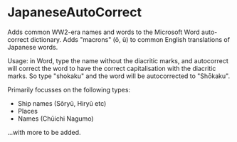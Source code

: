 # JapaneseAutoCorrect

Adds common WW2-era names and words to the Microsoft Word auto-correct dictionary. Adds "macrons" (ō, ū) to common English translations of Japanese words.

Usage: in Word, type the name without the diacritic marks, and autocorrect will correct the word to have the correct capitalisation with the diacritic marks. So type "shokaku" and the word will be autocorrected to "Shōkaku".

Primarily focusses on the following types:

- Ship names (Sōryū, Hiryū etc)
- Places
- Names (Chūichi Nagumo)

...with more to be added.
